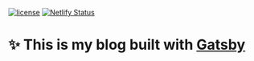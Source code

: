 
[![license](https://img.shields.io/github/license/anabneri/ananeri.com.svg)](/license) 
[![Netlify Status](https://api.netlify.com/api/v1/badges/0c433b72-904c-48a3-a900-b489065a4cc2/deploy-status)](https://app.netlify.com/sites/ananeri/deploys)
# :sparkles: This is my blog built with [Gatsby](https://www.gatsbyjs.org/)



